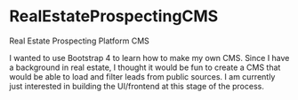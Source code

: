 # RealEstateProspectingCMS
Real Estate Prospecting Platform CMS


I wanted to use Bootstrap 4 to learn how to make my own CMS. Since I have a background in real estate, I thought it would be fun to create a CMS that would be able to load and filter leads from public sources. I am currently just interested in building the UI/frontend at this stage of the process. 
